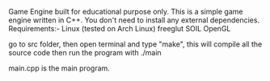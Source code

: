 
Game Engine built for educational purpose only.  This is a simple game engine written in C++. You don't need to install any external dependencies.
Requirements:-
Linux (tested on Arch Linux)
freeglut
SOIL
OpenGL

go to src folder, then open terminal and type "make", this will compile all the source code 
then run the program with ./main

main.cpp is the main program. 
